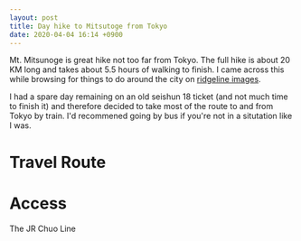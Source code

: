 ```yaml
---
layout: post
title: Day hike to Mitsutoge from Tokyo
date: 2020-04-04 16:14 +0900
---
```

    
Mt. Mitsunoge is great hike not too far from Tokyo. The full hike is about 20 KM long and takes
about 5.5 hours of walking to finish. I came across this while
browsing for things to do around the city on [ridgeline images](https://ridgelineimages.com/hiking/mt-mitsutoge/).

I had a spare day remaining on an old seishun 18 ticket (and not much time to finish
it) and therefore decided to take most of the route to and from Tokyo by train. I'd recommened
going by bus if you're not in a situtation like I was.

# Travel Route



# Access

The JR Chuo Line 


